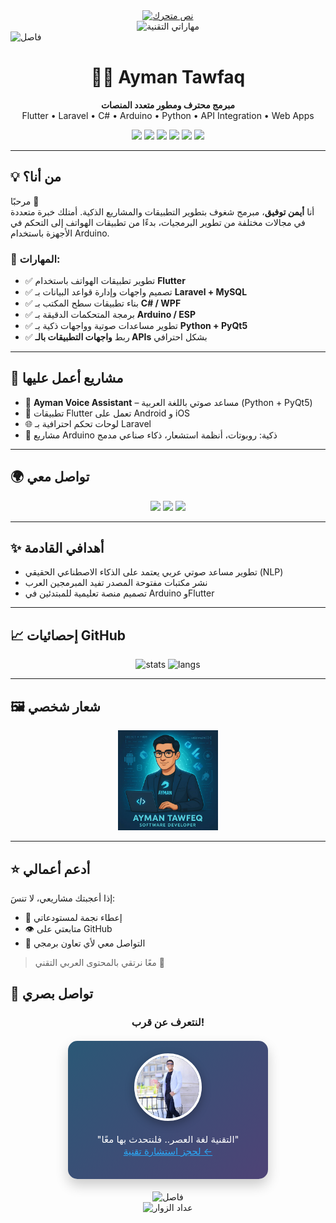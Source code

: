 <!-- ملف README احترافي لصفحة GitHub الخاصة بك -->

<div align="center">
  <a href="https://your-website.com" target="_blank">
    <img src="https://readme-typing-svg.demolab.com?font=Fira+Code&weight=700&size=35&duration=2500&pause=500&color=00FF00&background=000000&center=true&vCenter=true&width=600&lines=%F0%9F%92%BB+%D8%A3%D9%8A%D9%85%D9%86+%D8%AA%D9%88%D9%81%D9%8A%D9%82;%D9%85%D9%87%D9%86%D8%AF%D8%B3+%D8%A8%D8%B1%D9%85%D8%AC%D9%8A%D8%A7%D8%AA+%D9%85%D8%AA%D8%AE%D8%B5%D8%B5;%D9%85%D8%B7%D9%88%D8%B1+%D8%AD%D9%84%D9%88%D9%84+%D8%B0%D9%83%D9%8A%D8%A9;%D8%AE%D8%A8%D9%8A%D8%B1+%D8%AA%D9%83%D9%86%D9%88%D9%84%D9%88%D8%AC%D9%8A%D8%A7+%D8%A7%D9%84%D9%85%D8%B9%D9%84%D9%88%D9%85%D8%A7%D8%AA" alt="نص متحرك" />
  </a>
</div>


<!-- عرض المهارات بشكل دائري -->
<div align="center">
  <img src="https://skillicons.dev/icons?i=flutter,cs,arduino,py,php,laravel,mysql,git,github,firebase&theme=dark&perline=5" alt="مهاراتي التقنية" />
</div>

<!-- فاصل متحرك -->
<img src="https://raw.githubusercontent.com/andreasbm/readme/master/assets/lines/rainbow.png" alt="فاصل" width="100%" height="8px"/>

<h1 align="center">👨‍💻 Ayman Tawfaq</h1>

<p align="center">
  <b>مبرمج محترف ومطور متعدد المنصات</b><br>
  Flutter • Laravel • C# • Arduino • Python • API Integration • Web Apps
</p>

<p align="center">
  <img src="https://img.shields.io/badge/Code-Flutter-02569B?style=flat&logo=flutter&logoColor=white" />
  <img src="https://img.shields.io/badge/Backend-Laravel-red?style=flat&logo=laravel&logoColor=white" />
  <img src="https://img.shields.io/badge/Desktop-C%23-239120?style=flat&logo=c-sharp&logoColor=white" />
  <img src="https://img.shields.io/badge/Microcontroller-Arduino-00979D?style=flat&logo=arduino&logoColor=white" />
  <img src="https://img.shields.io/badge/Python-Projects-306998?style=flat&logo=python&logoColor=white" />
  <img src="https://img.shields.io/badge/API%20Integration-Expert-informational" />
</p>

---

## 💡 من أنا؟

مرحبًا 👋  
أنا **أيمن توفيق**، مبرمج شغوف بتطوير التطبيقات والمشاريع الذكية. أمتلك خبرة متعددة في مجالات مختلفة من تطوير البرمجيات، بدءًا من تطبيقات الهواتف إلى التحكم في الأجهزة باستخدام Arduino.

### 🧰 المهارات:

- ✅ تطوير تطبيقات الهواتف باستخدام **Flutter**
- ✅ تصميم واجهات وإدارة قواعد البيانات بـ **Laravel + MySQL**
- ✅ بناء تطبيقات سطح المكتب بـ **C# / WPF**
- ✅ برمجة المتحكمات الدقيقة بـ **Arduino / ESP**
- ✅ تطوير مساعدات صوتية وواجهات ذكية بـ **Python + PyQt5**
- ✅ ربط **واجهات التطبيقات بالـ APIs** بشكل احترافي

---

## 🚀 مشاريع أعمل عليها

- 🎤 **Ayman Voice Assistant** – مساعد صوتي باللغة العربية (Python + PyQt5)
- 📱 تطبيقات Flutter تعمل على Android و iOS
- 🌐 لوحات تحكم احترافية بـ Laravel
- 🤖 مشاريع Arduino ذكية: روبوتات، أنظمة استشعار، ذكاء صناعي مدمج

---

## 🌍 تواصل معي

<p align="center">
  <a href="mailto:ayman.tawfaq.developers@gmail.com"><img src="https://img.shields.io/badge/Gmail-ayman.tawfaq.developers-D14836?style=for-the-badge&logo=gmail&logoColor=white"/></a>
  <a href="https://github.com/Eng-Ayman-Twfaq"><img src="https://img.shields.io/badge/GitHub-Eng--Ayman--Twfaq-181717?style=for-the-badge&logo=github"/></a>
  <a href="https://wa.me/967770883615"><img src="https://img.shields.io/badge/WhatsApp-Chat-25D366?style=for-the-badge&logo=whatsapp&logoColor=white"/></a>
</p>

---

## ✨ أهدافي القادمة

- تطوير مساعد صوتي عربي يعتمد على الذكاء الاصطناعي الحقيقي (NLP)
- نشر مكتبات مفتوحة المصدر تفيد المبرمجين العرب
- تصميم منصة تعليمية للمبتدئين في Arduino وFlutter

---

## 📈 إحصائيات GitHub

<p align="center">
  <img src="https://github-readme-stats.vercel.app/api?username=Eng-Ayman-Twfaq&show_icons=true&theme=radical" alt="stats"/>
  <img src="https://github-readme-stats.vercel.app/api/top-langs/?username=Eng-Ayman-Twfaq&layout=compact&theme=radical" alt="langs"/>
</p>

---

## 🖼️ شعار شخصي

<p align="center">
  <img src="WhatsApp Image 2025-05-15 at 17.06.11_1a75ae41.jpg" width="160" alt="Ayman Logo" />
</p>

---

## ⭐ أدعم أعمالي

إذا أعجبتك مشاريعي، لا تنسَ:

- 🌟 إعطاء نجمة لمستودعاتي
- 👁️ متابعتي على GitHub
- 💬 التواصل معي لأي تعاون برمجي

> معًا نرتقي بالمحتوى العربي التقني 💪

<!-- ... الأقسام السابقة تبقى كما هي ... -->

## 📸 تواصل بصري

<div align="center">
  <h3>لنتعرف عن قرب!</h3>
  
  <!-- بطاقة شخصية مع الصورة -->
  <div style="
    width: 280px;
    background: linear-gradient(135deg, #2b5876 0%, #4e4376 100%);
    border-radius: 15px;
    padding: 20px;
    box-shadow: 0 10px 20px rgba(0,0,0,0.2);
    color: white;
    margin: 20px auto;
    position: relative;
    overflow: hidden;
  ">
    <!-- الصورة الشخصية -->
    <div style="
      width: 100px;
      height: 100px;
      border-radius: 50%;
      border: 4px solid white;
      margin: 0 auto 15px;
      overflow: hidden;
      box-shadow: 0 5px 15px rgba(0,0,0,0.3);
    ">
      <img src="AYMAN.jpg" 
           alt="صورة أيمن توفيق" 
           style="width: 100%; height: 100%; object-fit: cover;" />
    </div>
    

  <p style="margin-top: 20px; font-size: 15px;">
    "التقنية لغة العصر.. فلنتحدث بها معًا"<br>
    <a href="https://your-website.com/contact" style="color: #2AA8F7;">لحجز استشارة تقنية ←</a>
  </p>
</div>

<!-- فاصل زخرفي -->
<img src="https://raw.githubusercontent.com/andreasbm/readme/master/assets/lines/rainbow.png" alt="فاصل" width="100%" height="8px"/>

<!-- عداد الزوار -->
<div align="center">
  <img src="https://komarev.com/ghpvc/?username=Eng-Ayman-Twfaq&label=زوار+الملف&color=blueviolet&style=for-the-badge" alt="عداد الزوار" />
</div>